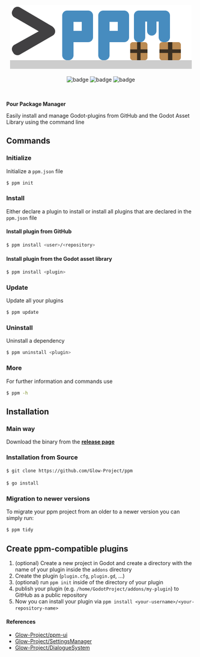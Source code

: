 <div align="center">
    <img src="./logo.png" alt=">ppm">
    <br>
    <br>
    <img src="https://img.shields.io/github/license/Glow-Project/ppm" alt="badge">
    <img src="https://img.shields.io/github/issues/Glow-Project/ppm" alt="badge">
    <img src="https://img.shields.io/github/actions/workflow/status/Glow-Project/ppm/ci.yml?branch=main&label=ci" alt="badge">
    <br>
    <br>
    <br>
</div>

**Pour Package Manager**

Easily install and manage Godot-plugins from GitHub and the Godot Asset Library using the command line

## Commands

### Initialize

Initialize a `ppm.json` file

```bash
$ ppm init
```

### Install

Either declare a plugin to install or install all plugins that are declared in the `ppm.json` file

#### Install plugin from GitHub

```bash
$ ppm install <user>/<repository>
```

#### Install plugin from the Godot asset library

```bash
$ ppm install <plugin>
```

### Update

Update all your plugins

```bash
$ ppm update
```

### Uninstall

Uninstall a dependency

```bash
$ ppm uninstall <plugin>
```

### More

For further information and commands use

```bash
$ ppm -h
```

## Installation

### Main way

Download the binary from the [**release page**](https://github.com/Glow-Project/ppm/releases)

### Installation from Source

```bash
$ git clone https://github.com/Glow-Project/ppm

$ go install
```

### Migration to newer versions

To migrate your ppm project from an older to a newer version you can simply run:

```sh
$ ppm tidy
```

## Create ppm-compatible plugins

1. (optional) Create a new project in Godot and create a directory with the name of your plugin inside the `addons` directory
1. Create the plugin (`plugin.cfg`, `plugin.gd`, ...)
1. (optional) run `ppm init` inside of the directory of your plugin
1. publish your plugin (e.g. `/home/GodotProject/addons/my-plugin`) to GitHub as a public repository
1. Now you can install your plugin via `ppm install <your-username>/<your-repository-name>`

#### References

- [Glow-Project/ppm-ui](https://github.com/Glow-Project/ppm-ui)
- [Glow-Project/SettingsManager](https://github.com/Glow-Project/SettingsManager)
- [Glow-Project/DialogueSystem](https://github.com/Glow-Project/DialogueSystem)

